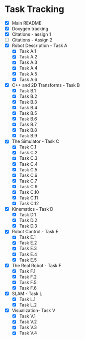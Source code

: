 # Task Tracking

- [x] Main README
- [x] Doxygen tracking
- [x] Citations - assign 1
- [ ] Citations - Assign 2
- [x] Robot Description - Task A
    - [x] Task A.1
    - [x] Task A.2
    - [x] Task A.3
    - [x] Task A.4
    - [x] Task A.5
    - [x] Task A.6

- [x] C++ and 2D Transforms - Task B
    - [x] Task B.1
    - [x] Task B.2
    - [x] Task B.3
    - [x] Task B.4
    - [x] Task B.5
    - [x] Task B.6
    - [x] Task B.7
    - [x] Task B.8
    - [x] Task B.9

- [x] The Simulator - Task C
    - [x] Task C.1
    - [x] Task C.2
    - [x] Task C.3
    - [x] Task C.4
    - [x] Task C.5
    - [x] Task C.6
    - [x] Task C.7
    - [x] Task C.9
    - [x] Task C.10
    - [x] Task C.11
    - [x] Task C.12

- [x] Kinematics - Task D
    - [x] Task D.1
    - [x] Task D.2
    - [x] Task D.3

- [x] Robot Control - Task E
    - [x] Task E.1
    - [x] Task E.2
    - [x] Task E.3
    - [x] Task E.4
    - [x] Task E.5

- [x] The Real Robot - Task F
    - [x] Task F.1
    - [x] Task F.2
    - [x] Task F.5
    - [x] Task F.6

- [x] SLAM - Task L
    - [x] Task L.1
    - [x] Task L.2

- [x] Visualization- Task V
    - [x] Task V.1
    - [x] Task V.2
    - [x] Task V.3
    - [x] Task V.4
